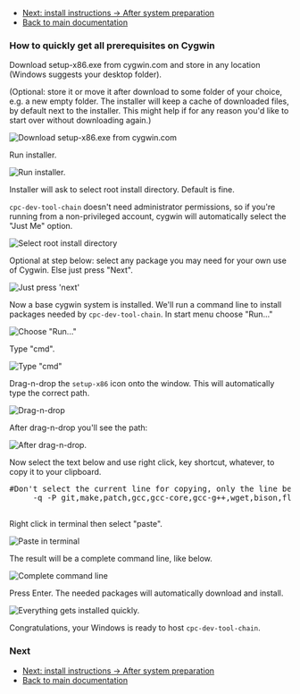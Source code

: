 * [Next: install instructions -> After system preparation](../how_to_install.md#after-system-preparation)
* [Back to main documentation](../../README.md)

### How to quickly get all prerequisites on Cygwin

Download setup-x86.exe from cygwin.com and store in any location (Windows suggests your desktop folder).

(Optional: store it or move it after download to some folder of your choice, e.g. a new empty folder. The installer will keep a cache of downloaded files, by default next to the installer. This might help if for any reason you'd like to start over without downloading again.)

![Download setup-x86.exe from cygwin.com](img/08h50m42s_838688034.png)

Run installer.

![Run installer.](img/08h50m57s_742258801.png)

Installer will ask to select root install directory. Default is fine.

`cpc-dev-tool-chain` doesn't need administrator permissions, so if you're running from a non-privileged account, cygwin will automatically select the "Just Me" option.

![Select root install directory](img/08h51m01s_575552534.png)

Optional at step below: select any package you may need for your own use of Cygwin. Else just press "Next".

![Just press 'next'](img/08h52m00s_844526293.png)

Now a base cygwin system is installed.  We'll run a command line to install packages needed by `cpc-dev-tool-chain`.
In start menu choose "Run..."

![Choose "Run..."](img/09h17m55s_048931610.png)

Type "cmd".

![Type "cmd"](img/09h17m55s_451573309.png)

Drag-n-drop the `setup-x86` icon onto the window.  This will automatically type the correct path.

![Drag-n-drop](img/09h18m45s_599936216.png)

After drag-n-drop you'll see the path:

![After drag-n-drop.](img/09h18m55s_191953264.png)

Now select the text below and use right click, key shortcut, whatever, to copy it to your clipboard.

<pre>
#Don't select the current line for copying, only the line below starting with -q...
     -q -P git,make,patch,gcc,gcc-core,gcc-g++,wget,bison,flex,libboost-devel,unrar,libncurses-devel,ioperm

</pre>

Right click in terminal then select "paste".

![Paste in terminal](img/09h19m25s_916488745.png)

The result will be a complete command line, like below.

![Complete command line](img/09h19m41s_894913094.png)

Press Enter.  The needed packages will automatically download and install.

![Everything gets installed quickly.](img/09h23m23s_869659126.png)

Congratulations, your Windows is ready to host `cpc-dev-tool-chain`.

### Next

* [Next: install instructions -> After system preparation](../how_to_install.md#after-system-preparation)
* [Back to main documentation](../../README.md)
